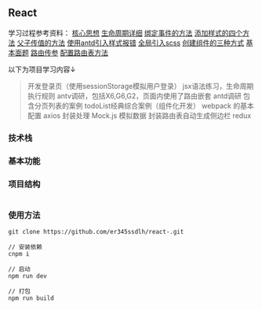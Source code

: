 <!--
 * @Descripttion: 
 * @version: 
 * @Author: lzy
 * @Date: 2021-04-12 15:29:50
 * @LastEditors: Andy
 * @LastEditTime: 2021-05-11 11:08:42
-->
## React
学习过程参考资料：
[核心思想](https://segmentfault.com/a/1190000012052941)
[生命周期详细](https://www.jianshu.com/p/b331d0e4b398)
[绑定事件的方法](https://segmentfault.com/a/1190000011317515)
[添加样式的四个方法](https://www.cnblogs.com/zcy9838/p/12023168.html)
[父子传值的方法](https://www.jb51.net/article/162396.htm)
[使用antd引入样式报错](https://www.cnblogs.com/wspblog/p/10457512.html)
[全局引入scss](https://blog.csdn.net/chiuwingyan/article/details/78639542?utm_medium=distribute.pc_relevant.none-task-blog-2%7Edefault%7EBlogCommendFromMachineLearnPai2%7Edefault-1.control&dist_request_id=1331303.8438.16182848848559347&depth_1-utm_source=distribute.pc_relevant.none-task-blog-2%7Edefault%7EBlogCommendFromMachineLearnPai2%7Edefault-1.control)
[创建组件的三种方式](https://www.cnblogs.com/wonyun/p/5930333.html)
[基本面题](https://www.cnblogs.com/bzsheng/p/12690480.html)
[路由传参](https://www.jianshu.com/p/7ad7ab2745af)
[配置路由表方法](https://www.jianshu.com/p/677433245697)

以下为项目学习内容↓
> 开发登录页（使用sessionStorage模拟用户登录）
> jsx语法练习，生命周期执行规则
> antv调研，包括X6,G6,G2，页面内使用了路由嵌套
> antd调研 包含分页列表的案例
> todoList经典综合案例（组件化开发）
> webpack 的基本配置
> axios 封装处理
> Mock.js 模拟数据
> 封装路由表自动生成侧边栏
> redux

### 技术栈

### 基本功能

### 项目结构

```
```

### 使用方法

```npm
git clone https://github.com/er345ssdlh/react-.git

// 安装依赖
cnpm i

// 启动
npm run dev

// 打包
npm run build

```